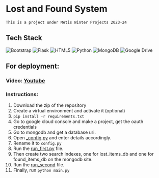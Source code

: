 # Lost and Found System 
`This is a project under Metis Winter Projects 2023-24`

## Tech Stack
![Bootstrap](https://img.shields.io/badge/bootstrap-%238511FA.svg?style=for-the-badge&logo=bootstrap&logoColor=white)
![Flask](https://img.shields.io/badge/flask-%23000.svg?style=for-the-badge&logo=flask&logoColor=white)
![HTML5](https://img.shields.io/badge/html5-%23E34F26.svg?style=for-the-badge&logo=html5&logoColor=white)
![Python](https://img.shields.io/badge/python-3670A0?style=for-the-badge&logo=python&logoColor=ffdd54)
![MongoDB](https://img.shields.io/badge/MongoDB-%234ea94b.svg?style=for-the-badge&logo=mongodb&logoColor=white)
![Google Drive](https://img.shields.io/badge/Google%20Drive-4285F4?style=for-the-badge&logo=googledrive&logoColor=white)



## For deployment:

### Video: [Youtube](https://youtu.be/GTgK3Z7tlpQ)

### Instructions:
1. Download the zip of the repository
2. Create a virtual environment and activate it (optional)
3. `pip install -r requirements.txt`
4. Go to google cloud console and make a project, get the oauth credentials
5. Go to mongodb and get a database uri.
6. Open [_config.py](./_config.py) and enter details accordingly.
7. Rename it to `config.py`
8. Run the [run_first.py](./run_first.py) file.
9. Then create two search indexes, one for lost_items_db and one for found_items_db on the mongodb site.
10. Run the [run_second](./run_second.py) file.
11. Finally, run `python main.py`